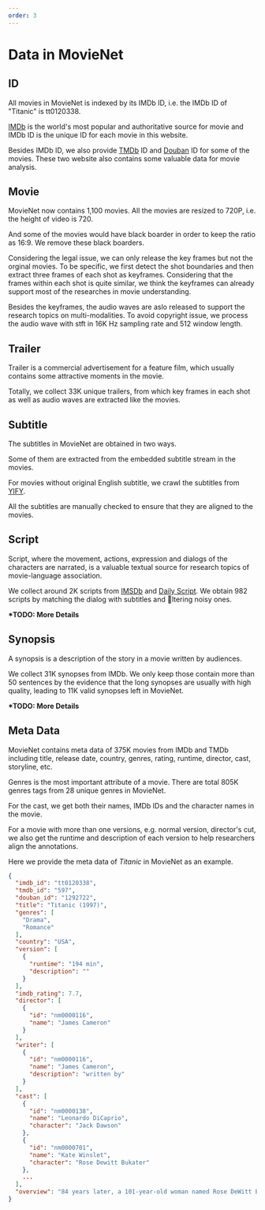 ```yaml
---
order: 3
---
```


# Data in MovieNet

## ID

All movies in MovieNet is indexed by its IMDb ID, i.e. the IMDb ID of "Titanic" is tt0120338.

[IMDb](https://www.imdb.com) is the world's most popular and authoritative source for movie and IMDb ID is the unique ID for each movie in this website.

Besides IMDb ID, we also provide [TMDb](https://www.themoviedb.org/) ID and [Douban](https://movie.douban.com/) ID for some of the movies. These two website also contains some valuable data for movie analysis.

## Movie

MovieNet now contains 1,100 movies. All the movies are resized to 720P, i.e. the height of video is 720.

And some of the movies would have black boarder in order to keep the ratio as 16:9. We remove these black boarders.

Considering the legal issue, we can only release the key frames but not the orginal movies.
To be specific, we first detect the shot boundaries and then extract three frames of each shot as keyframes.
Considering that the frames within each shot is quite similar, we think the keyframes can already support most of the researches in movie understanding.

Besides the keyframes, the audio waves are aslo released to support the research topics on multi-modalities.
To avoid copyright issue, we process the audio wave with stft in 16K Hz sampling rate and 512 window length.

## Trailer

Trailer is a commercial advertisement for a feature film, which usually contains some attractive moments in the movie.

Totally, we collect 33K unique trailers, from which key frames in each shot as well as audio waves are extracted like the movies.

## Subtitle

The subtitles in MovieNet are obtained in two ways.

Some of them are extracted from the embedded subtitle stream in the movies.

For movies without original English subtitle, we crawl the subtitles from [YIFY](https://www.yifysubtitles.com/).

All the subtitles are manually checked to ensure that they are aligned to the movies.

## Script

Script, where the movement, actions, expression and dialogs of the characters are narrated, is a valuable textual source for research topics of movie-language association.

We collect around 2K scripts from [IMSDb](https://www.imsdb.com/) and [Daily Script](ttps://www.dailyscript.com/).
We obtain 982 scripts by matching the dialog with subtitles and ltering noisy ones.

**\*TODO: More Details**

## Synopsis

A synopsis is a description of the story in a movie written by audiences.

We collect 31K synopses from IMDb. We only keep those contain more than 50 sentences by the evidence that the long synopses are usually with high quality, leading to 11K valid synopses left in MovieNet.

**\*TODO: More Details**

## Meta Data

MovieNet contains meta data of 375K movies from IMDb and
TMDb including title, release date, country, genres, rating, runtime, director,
cast, storyline, etc.

Genres is the most important attribute of a movie.
There are total 805K genres tags from 28 unique genres in MovieNet.

For the cast, we get both their names, IMDb IDs and the character names in
the movie.

For a movie with more than one versions, e.g. normal version,
director's cut, we also get the runtime and description of each version to help
researchers align the annotations.

Here we provide the meta data of _Titanic_ in MovieNet as an example.

```json
{
  "imdb_id": "tt0120338",
  "tmdb_id": "597",
  "douban_id": "1292722",
  "title": "Titanic (1997)",
  "genres": [
    "Drama",
    "Romance"
  ],
  "country": "USA",
  "version": [
    {
      "runtime": "194 min",
      "description": ""
    }
  ],
  "imdb_rating": 7.7,
  "director": [
    {
      "id": "nm0000116",
      "name": "James Cameron"
    }
  ],
  "writer": [
    {
      "id": "nm0000116",
      "name": "James Cameron",
      "description": "written by"
    }
  ],
  "cast": [
    {
      "id": "nm0000138",
      "name": "Leonardo DiCaprio",
      "character": "Jack Dawson"
    },
    {
      "id": "nm0000701",
      "name": "Kate Winslet",
      "character": "Rose Dewitt Bukater"
    },
    ...
  ],
  "overview": "84 years later, a 101-year-old woman named Rose DeWitt Bukater tells the story ..."
}
```
